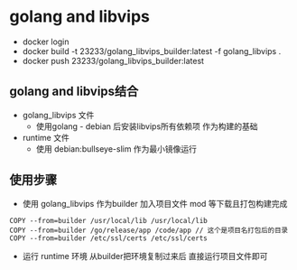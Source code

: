 # golang and libvips

* docker login
* docker build -t 23233/golang_libvips_builder:latest -f golang_libvips .
* docker push 23233/golang_libvips_builder:latest

## golang and libvips结合

* golang_libvips 文件
    * 使用golang - debian 后安装libvips所有依赖项 作为构建的基础
* runtime 文件
    * 使用 debian:bullseye-slim 作为最小镜像运行

## 使用步骤

* 使用 golang_libvips 作为builder 加入项目文件 mod 等下载且打包构建完成

```shell
COPY --from=builder /usr/local/lib /usr/local/lib
COPY --from=builder /go/release/app /code/app // 这个是项目名打包后的目录
COPY --from=builder /etc/ssl/certs /etc/ssl/certs
```

* 运行 runtime 环境 从builder把环境复制过来后 直接运行项目文件即可